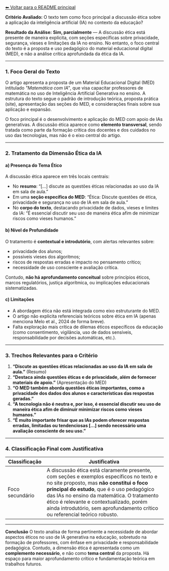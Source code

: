 [⬅ Voltar para o README principal](./README.md)

**Critério Avaliado:**
O texto tem como foco principal a discussão ética sobre a aplicação da inteligência artificial (IA) no contexto da educação?

**Resultado da Análise:**
**Sim, parcialmente** — A discussão ética está presente de maneira explícita, com seções específicas sobre privacidade, segurança, vieses e limitações da IA no ensino. No entanto, o foco central do texto é a proposta e uso pedagógico do material educacional digital (MED), e não a análise crítica aprofundada da ética da IA.

---

### 1. Foco Geral do Texto

O artigo apresenta a proposta de um Material Educacional Digital (MED) intitulado *"Matemática com IA"*, que visa capacitar professores de matemática no uso de Inteligência Artificial Generativa no ensino. A estrutura do texto segue o padrão de introdução teórica, proposta prática (site), apresentação das seções do MED, e considerações finais sobre sua aplicação e expansão.

O foco principal é o desenvolvimento e aplicação do MED com apoio de IAs generativas. A discussão ética aparece como **elemento transversal**, sendo tratada como parte da formação crítica dos docentes e dos cuidados no uso das tecnologias, mas não é o eixo central do artigo.

---

### 2. Tratamento da Dimensão Ética da IA

#### a) **Presença do Tema Ético**

A discussão ética aparece em três locais centrais:

* No **resumo**: “\[...] discute as questões éticas relacionadas ao uso da IA em sala de aula.”
* Em uma **seção específica do MED**: “Ética: Discute questões de ética, privacidade e segurança no uso de IA em sala de aula.”
* No **corpo do texto**, destacando privacidade de dados, vieses e limites da IA: “É essencial discutir seu uso de maneira ética afim de minimizar riscos como vieses humanos.”

#### b) **Nível de Profundidade**

O tratamento é **contextual e introdutório**, com alertas relevantes sobre:

* privacidade dos alunos;
* possíveis vieses dos algoritmos;
* riscos de respostas erradas e impacto no pensamento crítico;
* necessidade de uso consciente e avaliação crítica.

Contudo, **não há aprofundamento conceitual** sobre princípios éticos, marcos regulatórios, justiça algorítmica, ou implicações educacionais sistematizadas.

#### c) **Limitações**

* A abordagem ética não está integrada como eixo estruturante do MED.
* O artigo não explicita referenciais teóricos sobre ética em IA (apenas menciona Melo et al., 2024 de forma breve).
* Falta exploração mais crítica de dilemas éticos específicos da educação (como consentimento, vigilância, uso de dados sensíveis, responsabilidade por decisões automáticas, etc.).

---

### 3. Trechos Relevantes para o Critério

1. **“Discute as questões éticas relacionadas ao uso da IA em sala de aula.”** (Resumo)
2. **“Destaca ainda questões éticas e de privacidade, além de fornecer materiais de apoio.”** (Apresentação do MED)
3. **“O MED também aborda questões éticas importantes, como a privacidade dos dados dos alunos e características das respostas geradas.”**
4. **“A tecnologia não é neutra e, por isso, é essencial discutir seu uso de maneira ética afim de diminuir minimizar riscos como vieses humanos.”**
5. **“É muito importante frisar que as IAs podem oferecer respostas erradas, limitadas ou tendenciosas \[...] sendo necessário uma avaliação consciente de seu uso.”**

---

### 4. Classificação Final com Justificativa

| **Classificação** | **Justificativa**                                                                                                                                                                                                                                                                                                                                           |
| ----------------- | ----------------------------------------------------------------------------------------------------------------------------------------------------------------------------------------------------------------------------------------------------------------------------------------------------------------------------------------------------------- |
| Foco secundário   | A discussão ética está claramente presente, com seções e exemplos específicos no texto e no site proposto, mas **não constitui o foco principal do estudo**, que é o uso pedagógico das IAs no ensino da matemática. O tratamento ético é relevante e contextualizado, porém ainda introdutório, sem aprofundamento crítico ou referencial teórico robusto. |

---

**Conclusão**
O texto analisa de forma pertinente a necessidade de abordar aspectos éticos no uso de IA generativa na educação, sobretudo na formação de professores, com ênfase em privacidade e responsabilidade pedagógica. Contudo, a dimensão ética é apresentada como um **complemento necessário**, e não como **tema central** da proposta. Há espaço para maior aprofundamento crítico e fundamentação teórica em trabalhos futuros.
